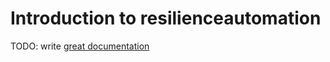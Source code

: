 # Introduction to resilienceautomation

TODO: write [great documentation](http://jacobian.org/writing/what-to-write/)
